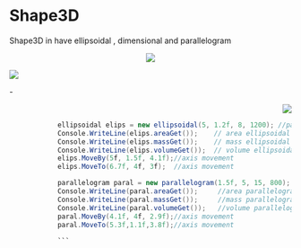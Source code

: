 # Shape3D
Shape3D in have ellipsoidal , dimensional and parallelogram

<p align="center">
<img src="https://encrypted-tbn1.gstatic.com/images?q=tbn:ANd9GcRu1EuBdKrtRTT1YSqnPlqoTqRTotlUaiBUb_nWYMIfRuhdTgwh">
</p>
<p align="left">
<img src="http://www.ditutor.com/solid_gometry/images/r.gif">
</p>
-
<p align="right">
<img src="http://evlm.stuba.sk/~velichova/Matematika2/Kniha/Kapitola2/Images1/obl2.gif">
</p>



```csharp
            ellipsoidal elips = new ellipsoidal(5, 1.2f, 8, 1200); //parameters
            Console.WriteLine(elips.areaGet());    // area ellipsoidal
            Console.WriteLine(elips.massGet());    // mass ellipsoidal
            Console.WriteLine(elips.volumeGet());  // volume ellipsoidal
            elips.MoveBy(5f, 1.5f, 4.1f);//axis movement
            elips.MoveTo(6.7f, 4f, 3f);  //axis movement

            parallelogram paral = new parallelogram(1.5f, 5, 15, 800); //parameters
            Console.WriteLine(paral.areaGet());     //area parallelogram
            Console.WriteLine(paral.massGet());     //mass parallelogram
            Console.WriteLine(paral.volumeGet());   //volume parallelogram
            paral.MoveBy(4.1f, 4f, 2.9f);//axis movement
            paral.MoveTo(5.3f,1.1f,3.8f);//axis movement
            
            ```
            
